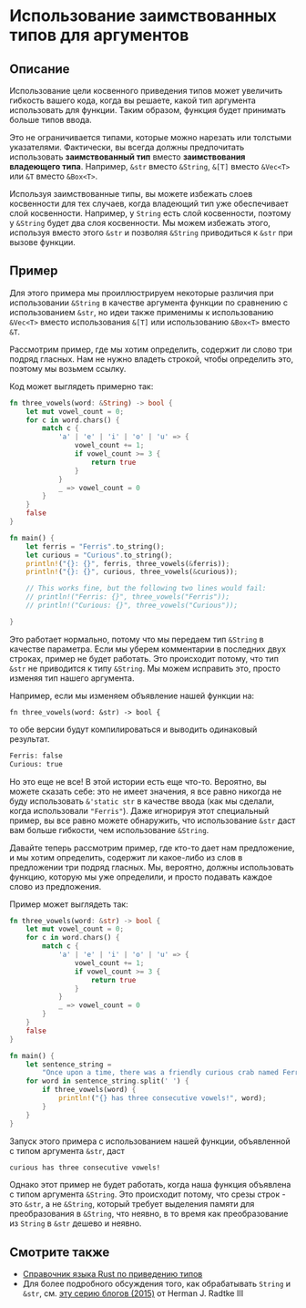 # Использование заимствованных типов для аргументов

## Описание

Использование цели косвенного приведения типов может увеличить гибкость вашего кода, когда вы решаете, какой тип аргумента использовать для функции. Таким образом, функция будет принимать больше типов ввода.

Это не ограничивается типами, которые можно нарезать или толстыми указателями. Фактически, вы всегда должны предпочитать использовать **заимствованный тип** вместо **заимствования владеющего типа**. Например, `&str` вместо `&String`, `&[T]` вместо `&Vec<T>` или `&T` вместо `&Box<T>`.

Используя заимствованные типы, вы можете избежать слоев косвенности для тех случаев, когда владеющий тип уже обеспечивает слой косвенности. Например, у `String` есть слой косвенности, поэтому у `&String` будет два слоя косвенности. Мы можем избежать этого, используя вместо этого `&str` и позволяя `&String` приводиться к `&str` при вызове функции.

## Пример

Для этого примера мы проиллюстрируем некоторые различия при использовании `&String` в качестве аргумента функции по сравнению с использованием `&str`, но идеи также применимы к использованию `&Vec<T>` вместо использования `&[T]` или использованию `&Box<T>` вместо `&T`.

Рассмотрим пример, где мы хотим определить, содержит ли слово три подряд гласных. Нам не нужно владеть строкой, чтобы определить это, поэтому мы возьмем ссылку.

Код может выглядеть примерно так:

```rust
fn three_vowels(word: &String) -> bool {
    let mut vowel_count = 0;
    for c in word.chars() {
        match c {
            'a' | 'e' | 'i' | 'o' | 'u' => {
                vowel_count += 1;
                if vowel_count >= 3 {
                    return true
                }
            }
            _ => vowel_count = 0
        }
    }
    false
}

fn main() {
    let ferris = "Ferris".to_string();
    let curious = "Curious".to_string();
    println!("{}: {}", ferris, three_vowels(&ferris));
    println!("{}: {}", curious, three_vowels(&curious));

    // This works fine, but the following two lines would fail:
    // println!("Ferris: {}", three_vowels("Ferris"));
    // println!("Curious: {}", three_vowels("Curious"));

}
```

Это работает нормально, потому что мы передаем тип `&String` в качестве параметра. Если мы уберем комментарии в последних двух строках, пример не будет работать. Это происходит потому, что тип `&str` не приводится к типу `&String`. Мы можем исправить это, просто изменяя тип нашего аргумента.

Например, если мы изменяем объявление нашей функции на:

```rust, ignore
fn three_vowels(word: &str) -> bool {
```

то обе версии будут компилироваться и выводить одинаковый результат.

```bash
Ferris: false
Curious: true
```

Но это еще не все! В этой истории есть еще что-то. Вероятно, вы можете сказать себе: это не имеет значения, я все равно никогда не буду использовать `&'static str` в качестве ввода (как мы сделали, когда использовали `"Ferris"`). Даже игнорируя этот специальный пример, вы все равно можете обнаружить, что использование `&str` даст вам больше гибкости, чем использование `&String`.

Давайте теперь рассмотрим пример, где кто-то дает нам предложение, и мы хотим определить, содержит ли какое-либо из слов в предложении три подряд гласных. Мы, вероятно, должны использовать функцию, которую мы уже определили, и просто подавать каждое слово из предложения.

Пример может выглядеть так:

```rust
fn three_vowels(word: &str) -> bool {
    let mut vowel_count = 0;
    for c in word.chars() {
        match c {
            'a' | 'e' | 'i' | 'o' | 'u' => {
                vowel_count += 1;
                if vowel_count >= 3 {
                    return true
                }
            }
            _ => vowel_count = 0
        }
    }
    false
}

fn main() {
    let sentence_string =
        "Once upon a time, there was a friendly curious crab named Ferris".to_string();
    for word in sentence_string.split(' ') {
        if three_vowels(word) {
            println!("{} has three consecutive vowels!", word);
        }
    }
}
```

Запуск этого примера с использованием нашей функции, объявленной с типом аргумента `&str`, даст

```bash
curious has three consecutive vowels!
```

Однако этот пример не будет работать, когда наша функция объявлена с типом аргумента `&String`. Это происходит потому, что срезы строк - это `&str`, а не `&String`, который требует выделения памяти для преобразования в `&String`, что неявно, в то время как преобразование из `String` в `&str` дешево и неявно.

## Смотрите также

- [Справочник языка Rust по приведению типов](https://doc.rust-lang.org/reference/type-coercions.html)
- Для более подробного обсуждения того, как обрабатывать `String` и `&str`, см.
  [эту серию блогов (2015)](https://web.archive.org/web/20201112023149/https://hermanradtke.com/2015/05/03/string-vs-str-in-rust-functions.html)
  от Herman J. Radtke III
